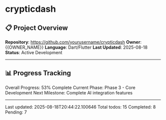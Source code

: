 # crypticdash

## 📋 Project Overview
**Repository**: https://github.com/yourusername/crypticdash
**Owner**: {{OWNER_NAME}}
**Language**: Dart/Flutter
**Last Updated**: 2025-08-18
**Status**: Active Development

---

## 📊 Progress Tracking
Overall Progress: 53% Complete
Current Phase: Phase 3 - Core Development
Next Milestone: Complete AI integration features

---
Last updated: 2025-08-18T20:44:22.100646
Total todos: 15
Completed: 8
Pending: 7
